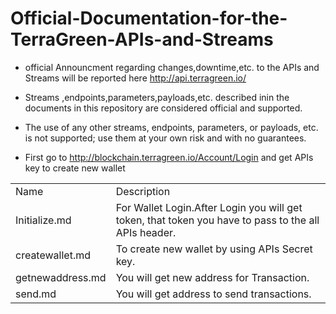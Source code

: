 # Official-Documentation-for-the-TerraGreen-APIs-and-Streams
* official Announcment regarding changes,downtime,etc. to the APIs and Streams will be reported here http://api.terragreen.io/
* Streams ,endpoints,parameters,payloads,etc. described inin the documents in this repository are considered official and supported.
* The use of any other streams, endpoints, parameters, or payloads, etc. is not supported; use them at your own risk and with no guarantees.

* First go to http://blockchain.terragreen.io/Account/Login and get APIs key to create new wallet

<table>
  
 <tr>
   <td>
     Name
    </td>
   <td>
     Description
   </td>
   </tr>
   
   <tr>
   <td>
     Initialize.md
    </td>
   <td>
     For Wallet Login.After Login you will get token, that token you have to pass to the all APIs header.
   </td>
   </tr>
  
  <tr>
   <td>
     createwallet.md
    </td>
   <td>
     To create new wallet by using APIs Secret key.
   </td>
   </tr>
  
  <tr>
   <td>
     getnewaddress.md
    </td>
   <td>
     You will get new address for Transaction.
   </td>
   </tr>
  
  <tr>
   <td>
     send.md
    </td>
   <td>
     You will get address to send transactions.
   </td>
   </tr>
  
  
</table>


